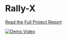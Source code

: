 # Rally-X
[Read the Full Project Report](docs/finalreport.pdf)
 
[![Demo Video](https://img.youtube.com/vi/YOUTUBE_ID/0.jpg)](https://www.youtube.com/watch?v=YOUTUBE_ID)
